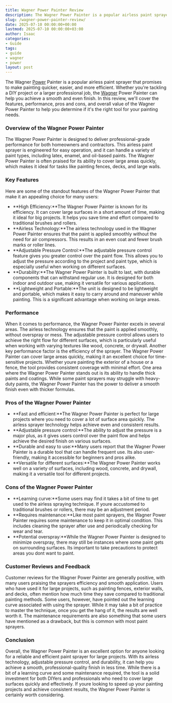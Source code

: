 ```yaml
---
title: Wagner Power Painter Review
description: The Wagner Power Painter is a popular airless paint sprayer that promises to make painting quicker, easier, and more efficient.
slug: /wagner-power-painter-review/
date: 2025-07-10 00:00:00+00:00
lastmod: 2025-07-10 00:00:00+03:00
author: Isaac
categories:
- Guide
tags:
- guide
- wagner
- power
layout: post
---
```

The Wagner [Power](https://pestpolicy.com/best-power-wheels-for-1-year-old/) Painter is a popular airless paint sprayer that promises to make painting quicker, easier, and more efficient. Whether you're tackling a DIY project or a larger professional job, the [Wagner](https://pestpolicy.com/wagner-flexio-3000/) Power Painter can help you achieve a smooth and even finish. In this review, we'll cover the features, performance, pros and cons, and overall value of the Wagner Power Painter to help you determine if it's the right tool for your painting needs.
### Overview of the Wagner Power Painter
The Wagner Power Painter is designed to deliver professional-grade performance for both homeowners and contractors. This airless paint sprayer is engineered for easy operation, and it can handle a variety of paint types, including latex, enamel, and oil-based paints. The Wagner Power Painter is often praised for its ability to cover large areas quickly, which makes it ideal for tasks like painting fences, decks, and large walls.
### Key Features
Here are some of the standout features of the Wagner Power Painter that make it an appealing choice for many users:
- **High Efficiency:**The Wagner Power Painter is known for its efficiency. It can cover large surfaces in a short amount of time, making it ideal for big projects. It helps you save time and effort compared to traditional brushes and rollers.
- **Airless Technology:**The airless technology used in the Wagner Power Painter ensures that the paint is applied smoothly without the need for air compressors. This results in an even coat and fewer brush marks or roller lines.
- **Adjustable Pressure Control:**The adjustable pressure control feature gives you greater control over the paint flow. This allows you to adjust the pressure according to the project and paint type, which is especially useful when working on different surfaces.
- **Durability:**The Wagner Power Painter is built to last, with durable components that can withstand regular use. It is designed for both indoor and outdoor use, making it versatile for various applications.
- **Lightweight and Portable:**The unit is designed to be lightweight and portable, which makes it easy to carry around and maneuver while painting. This is a significant advantage when working on large areas.
### Performance
When it comes to performance, the Wagner Power Painter excels in several areas. The airless technology ensures that the paint is applied smoothly, without overspray or mess. The adjustable pressure control allows users to achieve the right flow for different surfaces, which is particularly useful when working with varying textures like wood, concrete, or drywall.
Another key performance factor is the efficiency of the sprayer. The Wagner Power Painter can cover large areas quickly, making it an excellent choice for time-sensitive projects. Whether youre painting the exterior of a house or a fence, the tool provides consistent coverage with minimal effort.
One area where the Wagner Power Painter stands out is its ability to handle thick paints and coatings. While some paint sprayers may struggle with heavy-duty paints, the Wagner Power Painter has the power to deliver a smooth finish even with thicker formulas.
### Pros of the Wagner Power Painter
- **Fast and efficient:**The Wagner Power Painter is perfect for large projects where you need to cover a lot of surface area quickly. The airless sprayer technology helps achieve even and consistent results.
- **Adjustable pressure control:**The ability to adjust the pressure is a major plus, as it gives users control over the paint flow and helps achieve the desired finish on various surfaces.
- **Durable and easy to use:**Many users report that the Wagner Power Painter is a durable tool that can handle frequent use. Its also user-friendly, making it accessible for beginners and pros alike.
- **Versatile for different surfaces:**The Wagner Power Painter works well on a variety of surfaces, including wood, concrete, and drywall, making it a versatile tool for different projects.
### Cons of the Wagner Power Painter
- **Learning curve:**Some users may find it takes a bit of time to get used to the airless spraying technique. If youre accustomed to traditional brushes or rollers, there may be an adjustment period.
- **Requires maintenance:**Like most paint sprayers, the Wagner Power Painter requires some maintenance to keep it in optimal condition. This includes cleaning the sprayer after use and periodically checking for wear and tear.
- **Potential overspray:**While the Wagner Power Painter is designed to minimize overspray, there may still be instances where some paint gets on surrounding surfaces. Its important to take precautions to protect areas you dont want to paint.
### Customer Reviews and Feedback
Customer reviews for the Wagner Power Painter are generally positive, with many users praising the sprayers efficiency and smooth application. Users who have used it for large projects, such as painting fences, exterior walls, and decks, often mention how much time they save compared to traditional painting methods.
Some users, however, have pointed out the learning curve associated with using the sprayer. While it may take a bit of practice to master the technique, once you get the hang of it, the results are well worth it. The maintenance requirements are also something that some users have mentioned as a drawback, but this is common with most paint sprayers.
### Conclusion
Overall, the Wagner Power Painter is an excellent option for anyone looking for a reliable and efficient paint sprayer for large projects. With its airless technology, adjustable pressure control, and durability, it can help you achieve a smooth, professional-quality finish in less time. While there is a bit of a learning curve and some maintenance required, the tool is a solid investment for both DIYers and professionals who need to cover large surfaces quickly and effectively. If youre looking to speed up your painting projects and achieve consistent results, the Wagner Power Painter is certainly worth considering.